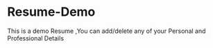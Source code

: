 # Resume-Demo
This is a demo Resume ,You can add/delete any of your Personal and Professional Details
